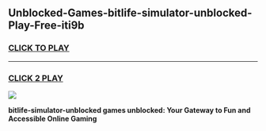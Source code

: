 
## Unblocked-Games-bitlife-simulator-unblocked-Play-Free-iti9b
<h3>
<a href="https://premium76.site?title=bitlife-simulator-unblocked&ref=12A">CLICK TO PLAY</a></h3>
<hr>

<h3>
<a href="https://premium76.site?title=bitlife-simulator-unblocked&ref=12A">CLICK 2 PLAY</a>
  
</h3>

<a href="https://premium76.site?title=bitlife-simulator-unblocked&ref=12A"><img src="https://clearcache.store/games.png"></a>


**bitlife-simulator-unblocked games unblocked: Your Gateway to Fun and Accessible Online Gaming**
